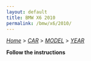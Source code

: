 ```yaml
---
layout: default
title: BMW X6 2010
permalink: /bmw/x6/2010/
---
```

[*Home*](/) > [*CAR*](/car/) > [*MODEL*](/car/model/) > [*YEAR*](/car/model/year/)

**Follow the instructions**